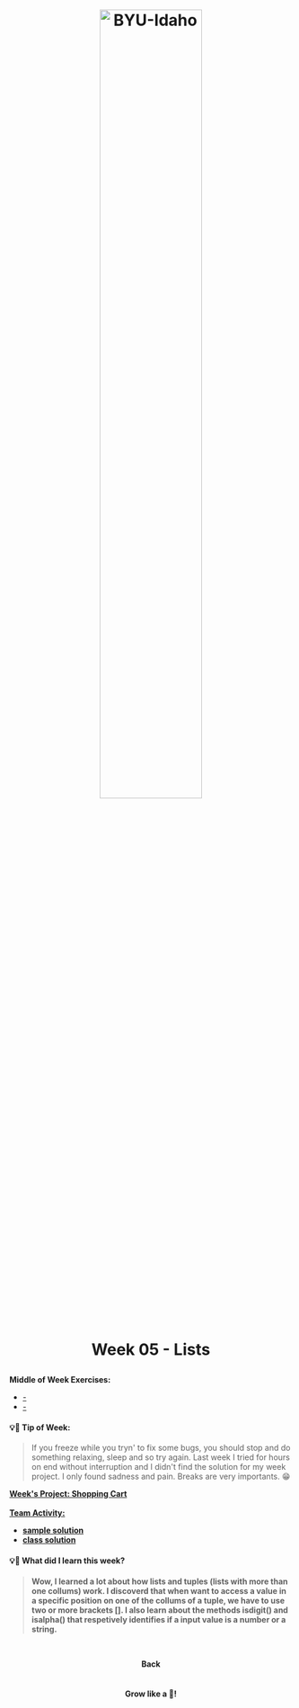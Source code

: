 <h1 align="center">
    <img 
        alt="BYU-Idaho"
        title="BYU-Idaho Logo" 
        src="https://github.com/Raphael-GC/byu-codes/tree/main/web-and-computer-programming/cse-110/.github/assets/logo-py.svg"
        width="60%"
    />

Week 05 - Lists
</h1>
<b>Middle of Week Exercises:</b>

- [-]()
- [-]()

#### 💡📆 Tip of Week:

>If you freeze while you tryn' to fix some bugs, you should stop and do something relaxing, sleep and so try again. Last week I tried for hours on end without interruption and I didn't find the solution for my week project. I only found sadness and pain. Breaks are very importants. 😁 

<b>

[Week's Project: Shopping Cart](/web-and-computer-programming/cse-110/week-5/shopping_cart.py) <br><br>
[Team Activity: ]()

- [sample solution]()
- [class solution](/web-and-computer-programming/cse-110/week-4/team_activity.py)


#### 💡🤯 What did I learn this week?

>Wow, I learned a lot about how lists and tuples (lists with more than one collums) work. I discoverd that when want to access a value in a specific position on one of the collums of a tuple, we have to use two or more brackets []. I also learn about the methods isdigit() and isalpha() that respetively identifies if a input value is a number or a string.

<br>

<div align="center">

<b><a src="https://github.com/Raphael-GC/byu-codes/tree/main/web-and-computer-programming/cse-110/README.md">Back</a></b>

</div>

<img src="https://github.com/Raphael-GC/byu-codes/tree/main/.github/assets/gradient-bar.svg" width="100%" height="8px"/>
<p align="center">Grow like a 🌳!</p>